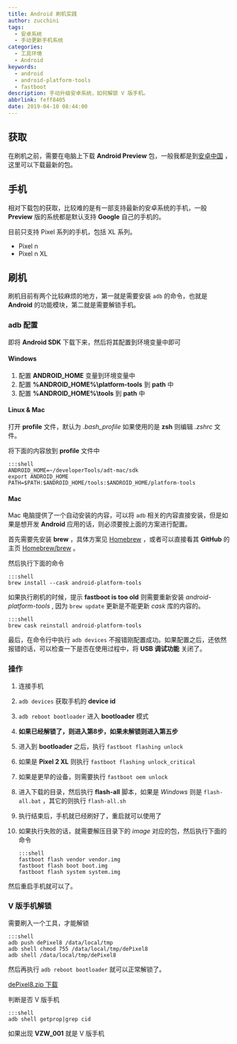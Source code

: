 ```yaml
---
title: Android 刷机实践
author: zucchini
tags:
  - 安卓系统
  - 手动更新手机系统
categories:
  - 工具环境
  - Android
keywords:
  - android
  - android-platform-tools
  - fastboot
description: 手动升级安卓系统，如何解锁 V 版手机。
abbrlink: feff8405
date: 2019-04-10 08:44:00
---
```


## 获取 

在刷机之前，需要在电脑上下载 **Android Preview** 包，一般我都是到[安卓中国](https://developer.android.google.cn/preview/download#flash) ，这里可以下载最新的包。

## 手机 

相对下载包的获取，比较难的是有一部支持最新的安卓系统的手机，一般 **Preview** 版的系统都是默认支持 **Google** 自己的手机的。

目前只支持 Pixel 系列的手机，包括 XL 系列。

- Pixel n
- Pixel n XL

## 刷机 

刷机目前有两个比较麻烦的地方，第一就是需要安装 `adb` 的命令，也就是 **Android** 的功能模块，第二就是需要解锁手机。

### adb 配置 

即将 **Android SDK** 下载下来，然后将其配置到环境变量中即可

#### Windows 

1.  配置 **ANDROID_HOME** 变量到环境变量中
2.  配置 **%ANDROID_HOME%\platform-tools** 到 **path** 中
3.  配置 **%ANDROID_HOME%\tools** 到 **path** 中

#### Linux & Mac 

打开 **profile** 文件，默认为 _.bash\_profile_ 如果使用的是 **zsh** 则编辑 _.zshrc_ 文件。

将下面的内容放到 **profile** 文件中

    :::shell
    ANDROID_HOME=~/developerTools/adt-mac/sdk
    export ANDROID_HOME
    PATH=$PATH:$ANDROID_HOME/tools:$ANDROID_HOME/platform-tools

#### Mac 

Mac 电脑提供了一个自动安装的内容，可以将 `adb` 相关的内容直接安装，但是如果是想开发 **Android** 应用的话，则必须要按上面的方案进行配置。

首先需要先安装 **brew** ，具体方案见 [Homebrew](https://brew.sh/index%5Fzh-cn) ，或者可以直接看其 **GitHub** 的主页 [Homebrew/brew](https://github.com/Homebrew/brew) 。

然后执行下面的命令

    :::shell
    brew install --cask android-platform-tools

如果执行刷机的时候，提示 **fastboot is too old** 则需要重新安装 _android-platform-tools_ , 因为 `brew update` 更新是不能更新 _cask_ 库的内容的。

    :::shell
    brew cask reinstall android-platform-tools

最后，在命令行中执行 `adb devices` 不报错刚配置成功。如果配置之后，还依然报错的话，可以检查一下是否在使用过程中，将 **USB 调试功能** 关闭了。

### 操作 

1.  连接手机
2.  `adb devices` 获取手机的 **device id**
3.  `adb reboot bootloader` 进入 **bootloader** 模式
4.  **如果已经解锁了，则进入第8步，如果未解锁则进入第五步**
5.  进入到 **bootloader** 之后，执行 `fastboot flashing unlock`
6.  如果是 **Pixel 2 XL** 则执行 `fastboot flashing unlock_critical`
7.  如果是更早的设备，则需要执行 `fastboot oem unlock`
8.  进入下载的目录，然后执行 **flash-all** 脚本，如果是 _Windows_ 则是 `flash-all.bat` ，其它的则执行 `flash-all.sh`
9.  执行结束后，手机就已经刷好了，重启就可以使用了
10. 如果执行失败的话，就需要解压目录下的 _image_ 对应的包，然后执行下面的命令

        :::shell
        fastboot flash vendor vendor.img
        fastboot flash boot boot.img
        fastboot flash system system.img

然后重启手机就可以了。


### V 版手机解锁 

需要刷入一个工具，才能解锁

    :::shell
    adb push dePixel8 /data/local/tmp
    adb shell chmod 755 /data/local/tmp/dePixel8
    adb shell /data/local/tmp/dePixel8

然后再执行 `adb reboot bootloader` 就可以正常解锁了。

[dePixel8.zip 下载](http://theroot.ninja/depixel8.html)

判断是否 V 版手机

    :::shell
    adb shell getprop|grep cid

如果出现 **VZW_001** 就是 V 版手机
